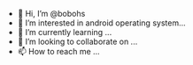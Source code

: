 - 👋 Hi, I’m @bobohs
- 👀 I’m interested in  android operating system...
- 🌱 I’m currently learning ...
- 💞️ I’m looking to collaborate on ...
- 📫 How to reach me ...

<!---
bobohs/bobohs is a ✨ special ✨ repository because its `README.md` (this file) appears on your GitHub profile.
You can click the Preview link to take a look at your changes.
--->
